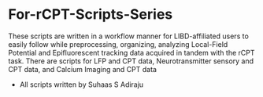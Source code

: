 # For-rCPT-Scripts-Series
These scripts are written in a workflow manner for LIBD-affiliated users to easily follow while preprocessing, organizing, analyzing Local-Field Potential and Epifluorescent tracking data acquired in tandem with the rCPT task. There are scripts for LFP and CPT data, Neurotransmitter sensory and CPT data, and Calcium Imaging and CPT data 
- All scripts written by Suhaas S Adiraju
